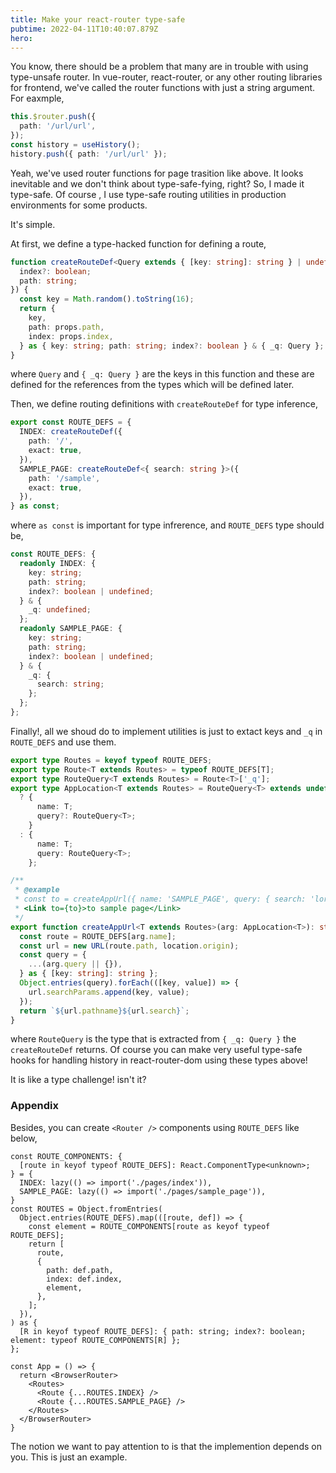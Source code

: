 ```yaml
---
title: Make your react-router type-safe
pubtime: 2022-04-11T10:40:07.879Z
hero:
---
```


You know, there should be a problem that many are in trouble with using type-unsafe router.
In vue-router, react-router, or any other routing libraries for frontend, we've called the router functions with just a string argument.
For eaxmple,

```ts
this.$router.push({
  path: '/url/url',
});
const history = useHistory();
history.push({ path: '/url/url' });
```

Yeah, we've used router functions for page trasition like above. It looks inevitable and we don't think about type-safe-fying, right?
So, I made it type-safe. Of course , I use type-safe routing utilities in production environments for some products.

It's simple.

At first, we define a type-hacked function for defining a route,

```ts
function createRouteDef<Query extends { [key: string]: string } | undefined = undefined>(props: {
  index?: boolean;
  path: string;
}) {
  const key = Math.random().toString(16);
  return {
    key,
    path: props.path,
    index: props.index,
  } as { key: string; path: string; index?: boolean } & { _q: Query };
}
```

where `Query` and `{ _q: Query }` are the keys in this function and these are defined for the references from the types which will be defined later.


Then, we define routing definitions with `createRouteDef` for type inference,

```ts
export const ROUTE_DEFS = {
  INDEX: createRouteDef({
    path: '/',
    exact: true,
  }),
  SAMPLE_PAGE: createRouteDef<{ search: string }>({
    path: '/sample',
    exact: true,
  }),
} as const;
```

where `as const` is important for type infrerence, and `ROUTE_DEFS` type should be,

```ts
const ROUTE_DEFS: {
  readonly INDEX: {
    key: string;
    path: string;
    index?: boolean | undefined;
  } & {
    _q: undefined;
  };
  readonly SAMPLE_PAGE: {
    key: string;
    path: string;
    index?: boolean | undefined;
  } & {
    _q: {
      search: string;
    };
  };
};
```

Finally!, all we shoud do to implement utilities is just to extact keys and `_q` in `ROUTE_DEFS` and use them.

```ts
export type Routes = keyof typeof ROUTE_DEFS;
export type Route<T extends Routes> = typeof ROUTE_DEFS[T];
export type RouteQuery<T extends Routes> = Route<T>['_q'];
export type AppLocation<T extends Routes> = RouteQuery<T> extends undefined
  ? {
      name: T;
      query?: RouteQuery<T>;
    }
  : {
      name: T;
      query: RouteQuery<T>;
    };

/**
 * @example
 * const to = createAppUrl({ name: 'SAMPLE_PAGE', query: { search: 'lorem' } });
 * <Link to={to}>to sample page</Link>
 */
export function createAppUrl<T extends Routes>(arg: AppLocation<T>): string {
  const route = ROUTE_DEFS[arg.name];
  const url = new URL(route.path, location.origin);
  const query = {
    ...(arg.query || {}),
  } as { [key: string]: string };
  Object.entries(query).forEach(([key, value]) => {
    url.searchParams.append(key, value);
  });
  return `${url.pathname}${url.search}`;
}
```

where `RouteQuery` is the type that is extracted from `{ _q: Query }` the `createRouteDef` returns.
Of course you can make very useful type-safe hooks for handling history in react-router-dom using these types above!

It is like a type challenge! isn't it?

### Appendix

Besides, you can create `<Router />` components using `ROUTE_DEFS` like below,

```tsx
const ROUTE_COMPONENTS: {
  [route in keyof typeof ROUTE_DEFS]: React.ComponentType<unknown>;
} = {
  INDEX: lazy(() => import('./pages/index')),
  SAMPLE_PAGE: lazy(() => import('./pages/sample_page')),
}
const ROUTES = Object.fromEntries(
  Object.entries(ROUTE_DEFS).map(([route, def]) => {
    const element = ROUTE_COMPONENTS[route as keyof typeof ROUTE_DEFS];
    return [
      route,
      {
        path: def.path,
        index: def.index,
        element,
      },
    ];
  }),
) as {
  [R in keyof typeof ROUTE_DEFS]: { path: string; index?: boolean; element: typeof ROUTE_COMPONENTS[R] };
};

const App = () => {
  return <BrowserRouter>
    <Routes>
      <Route {...ROUTES.INDEX} />
      <Route {...ROUTES.SAMPLE_PAGE} />
    </Routes>
  </BrowserRouter>
}
```

The notion we want to pay attention to is that the implemention depends on you. This is just an example.
